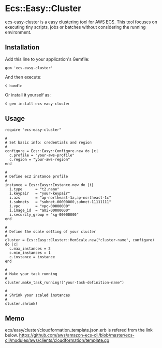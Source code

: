 # Ecs::Easy::Cluster

ecs-easy-cluster is a easy clustering tool for AWS ECS.
This tool focuses on executing tiny scripts, jobs or batches without considering the running environment.

## Installation

Add this line to your application's Gemfile:

    gem 'ecs-easy-cluster'

And then execute:

    $ bundle

Or install it yourself as:

    $ gem install ecs-easy-cluster

## Usage

```
require "ecs-easy-cluster"

#
# Set basic info: credentials and region
#
configure = Ecs::Easy::Configure.new do |c|
  c.profile = "your-aws-profile"
  c.region = "your-aws-region"
end

#
# Define ec2 instance profile
#
instance = Ecs::Easy::Instance.new do |i|
  i.type      = "t2.nano"
  i.keypair   = "your-keypair"
  i.azs       = "ap-northeast-1a,ap-northeast-1c"
  i.subnets   = "subnet-00000000,subnet-11111111"
  i.vpc       = "vpc-00000000"
  i.image_id  = "ami-00000000"
  i.security_group = "sg-00000000"
end

# 
# Define the scale setting of your cluster
#
cluster = Ecs::Easy::Cluster::MemScale.new("cluster-name", configure) do |c|
  c.max_instances = 2
  c.min_instances = 1
  c.instance = instance
end

#
# Make your task running
#
cluster.make_task_running!("your-task-definition-name")

#
# Shrink your scaled instances
#
cluster.shrink!
```

## Memo

ecs/easy/cluster/cloudformation_template.json.erb is refered from the link below.
https://github.com/aws/amazon-ecs-cli/blob/master/ecs-cli/modules/aws/clients/cloudformation/template.go
